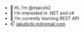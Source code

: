 - 👋 Hi, I’m @mjacob2
- 👀 I’m interested in .NET and c#
- 🌱 I’m currently learning REST API
- 📫 jakubicki.m@gmail.com

